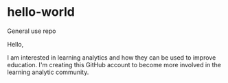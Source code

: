 # hello-world
General use repo

Hello,

I am interested in learning analytics and how they can be used to improve education. I'm creating this GitHub account to become more involved in the learning analytic community. 
